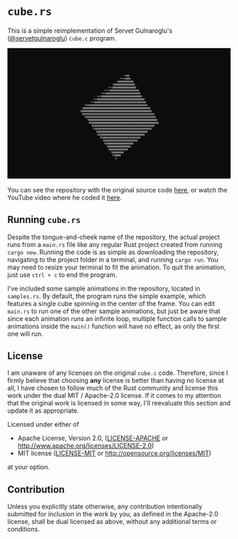 # `cube.rs`

This is a simple reimplementation of Servet Gulnaroglu's ([@servetgulnaroglu](https://github.com/servetgulnaroglu)) `cube.c` program.

![A GIF of a spinning ASCII cube in the terminal](cube_rs.gif)

You can see the repository with the original source code [here](https://github.com/servetgulnaroglu/cube.c), or watch the YouTube video where he coded it [here](https://youtu.be/p09i_hoFdd0).


## Running `cube.rs`

Despite the tongue-and-cheek name of the repository, the actual project runs from a `main.rs` file like any regular Rust project created from running `cargo new`. Running the code is as simple as downloading the repository, navigating to the project folder in a terminal, and running `cargo run`. You may need to resize your terminal to fit the animation. To quit the animation, just use `ctrl + c` to end the program.

I've included some sample animations in the repository, located in `samples.rs`. By default, the program runs the simple example, which features a single cube spinning in the center of the frame. You can edit `main.rs` to run one of the other sample animations, but just be aware that since each animation runs an infinite loop, multiple function calls to sample animations inside the `main()` function will have no effect, as only the first one will run.


## License

I am unaware of any licenses on the original `cube.c` code. Therefore, since I firmly believe that choosing **any** license is better than having no license at all, I have chosen to follow much of the Rust community and license this work under the dual MIT / Apache-2.0 license. If it comes to my attention that the original work is licensed in some way, I'll reevaluate this section and update it as appropriate.

Licensed under either of

 * Apache License, Version 2.0, ([LICENSE-APACHE](LICENSE-APACHE) or http://www.apache.org/licenses/LICENSE-2.0)
 * MIT license ([LICENSE-MIT](LICENSE-MIT) or http://opensource.org/licenses/MIT)

at your option.

## Contribution

Unless you explicitly state otherwise, any contribution intentionally submitted for inclusion in the work by you, as defined in the Apache-2.0 license, shall be dual licensed as above, without any additional terms or conditions.